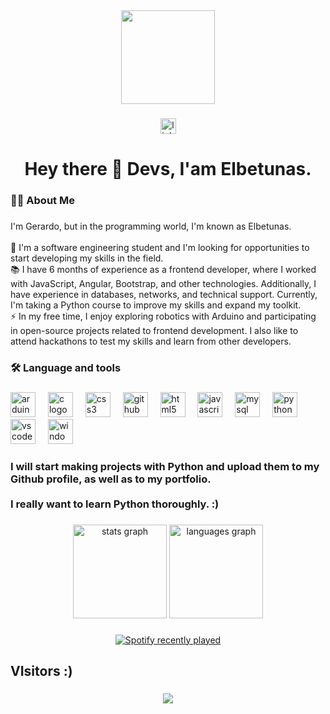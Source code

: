<div align="center">
  <img height="150" src="https://media.giphy.com/media/v1.Y2lkPTc5MGI3NjExOGFocTAybWIyejk4cnM5dTJ6b3JyNjEzb210aXA2dm0wNTEwdGlocyZlcD12MV9pbnRlcm5hbF9naWZfYnlfaWQmY3Q9Zw/IffLnwlgZNgAQlVFT1/giphy.gif"  />
</div>

###

<div align="center">
  <a href="https://www.linkedin.com/in/gerardo-ramirez-alcantara-165a25195/" target="_blank">
    <img src="https://img.shields.io/static/v1?message=LinkedIn&logo=linkedin&label=&color=0077B5&logoColor=white&labelColor=&style=for-the-badge" height="25" alt="linkedin logo"  />
  </a>
</div>

###

<h1 align="center">Hey there 👋 Devs, I'am Elbetunas.</h1>

###

<h3 align="left">👩‍💻  About Me</h3>

###

<p align="left">I'm Gerardo, but in the programming world, I'm known as Elbetunas.<br><br>🔭 I'm a software engineering student and I'm looking for opportunities to start developing my skills in the field.<br>📚 I have 6 months of experience as a frontend developer, where I worked with JavaScript, Angular, Bootstrap, and other technologies. Additionally, I have experience in databases, networks, and technical support. Currently, I'm taking a Python course to improve my skills and expand my toolkit.<br>⚡ In my free time, I enjoy exploring robotics with Arduino and participating in open-source projects related to frontend development. I also like to attend hackathons to test my skills and learn from other developers.</p>

###

<h3 align="left">🛠 Language and tools</h3>

###

<div align="left">
  <img src="https://cdn.jsdelivr.net/gh/devicons/devicon/icons/arduino/arduino-original.svg" height="40" alt="arduino logo"  />
  <img width="12" />
  <img src="https://cdn.jsdelivr.net/gh/devicons/devicon/icons/c/c-original.svg" height="40" alt="c logo"  />
  <img width="12" />
  <img src="https://cdn.jsdelivr.net/gh/devicons/devicon/icons/css3/css3-original.svg" height="40" alt="css3 logo"  />
  <img width="12" />
  <img src="https://cdn.jsdelivr.net/gh/devicons/devicon/icons/github/github-original.svg" height="40" alt="github logo"  />
  <img width="12" />
  <img src="https://cdn.jsdelivr.net/gh/devicons/devicon/icons/html5/html5-original.svg" height="40" alt="html5 logo"  />
  <img width="12" />
  <img src="https://cdn.jsdelivr.net/gh/devicons/devicon/icons/javascript/javascript-original.svg" height="40" alt="javascript logo"  />
  <img width="12" />
  <img src="https://cdn.jsdelivr.net/gh/devicons/devicon/icons/mysql/mysql-original.svg" height="40" alt="mysql logo"  />
  <img width="12" />
  <img src="https://cdn.jsdelivr.net/gh/devicons/devicon/icons/python/python-original.svg" height="40" alt="python logo"  />
  <img width="12" />
  <img src="https://cdn.jsdelivr.net/gh/devicons/devicon/icons/vscode/vscode-original.svg" height="40" alt="vscode logo"  />
  <img width="12" />
  <img src="https://cdn.jsdelivr.net/gh/devicons/devicon/icons/windows8/windows8-original.svg" height="40" alt="windows8 logo"  />
</div>

###

<h3 align="left">I will start making projects with Python and upload them to my Github profile, as well as to my portfolio.<br><br>I really want to learn Python thoroughly. :)</h3>

###

<div align="center">
  <img src="https://github-readme-stats.vercel.app/api?username=Rmzgerardo&hide_title=false&hide_rank=false&show_icons=true&include_all_commits=true&count_private=true&disable_animations=false&theme=dracula&locale=en&hide_border=false&order=1" height="150" alt="stats graph"  />
  <img src="https://github-readme-stats.vercel.app/api/top-langs?username=Rmzgerardo&locale=en&hide_title=false&layout=compact&card_width=320&langs_count=5&theme=dracula&hide_border=false&order=2" height="150" alt="languages graph"  />
</div>

###

<div align="center">
  <a href="https://open.spotify.com/user/mxt45zjpabfzrz289bkg5xcgw">
    <img src="https://spotify-recently-played-readme.vercel.app/api?user=mxt45zjpabfzrz289bkg5xcgw&count=5" alt="Spotify recently played"  />
  </a>
</div>

###

<h2 align="left">VIsitors :)</h2>

###

<div align="center">
  <img src="https://profile-counter.glitch.me/Rmzgerardo/count.svg?"  />
</div>

###
